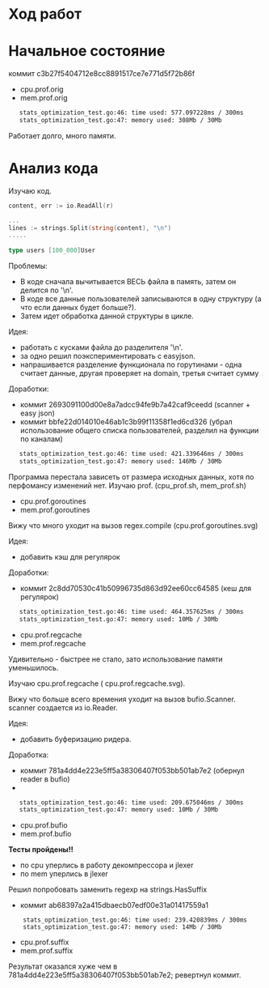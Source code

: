 # Ход работ

# Начальное состояние
коммит c3b27f5404712e8cc8891517ce7e771d5f72b86f

- cpu.prof.orig
- mem.prof.orig

```bash
   stats_optimization_test.go:46: time used: 577.097228ms / 300ms
   stats_optimization_test.go:47: memory used: 308Mb / 30Mb
```

Работает долго, много памяти.

# Анализ кода
Изучаю код.

```go
content, err := io.ReadAll(r)

...
lines := strings.Split(string(content), "\n")
.....	
	
type users [100_000]User	
```

Проблемы:
- В коде сначала вычитывается ВЕСЬ файла в память, затем он делится по '\n'.
- В коде все данные пользователей записываются в одну структуру (а что если данных будет больше?). 
- Затем идет обработка данной структуры в цикле.

Идея:
- работать с кусками файла до разделителя '\n'.
- за одно решил поэкспериментировать с easyjson.
- напрашивается разделение функционала по горутинами - одна считает данные, другая проверяет на domain, третья считает сумму

Доработки:
- коммит 2693091100d00e8a7adcc94fe9b7a42caf9ceedd (scanner + easy json)
- коммит bbfe22d014010e46ab1c3b99f11358f1ed6cd326 (убрал использование общего списка пользователей, разделил на функции по каналам)

```bash
   stats_optimization_test.go:46: time used: 421.339646ms / 300ms
   stats_optimization_test.go:47: memory used: 146Mb / 30Mb
```

Программа перестала зависеть от размера исходных данных, хотя по перфомансу изменений нет. Изучаю prof. (cpu_prof.sh, mem_prof.sh)

- cpu.prof.goroutines
- mem.prof.goroutines
 
Вижу что много уходит на вызов regex.compile  (cpu.prof.goroutines.svg)

Идея:
- добавить кэш для регулярок

Доработки:
- коммит 2c8dd70530c41b50996735d863d92ee60cc64585 (кеш для регулярок)

```bash
   stats_optimization_test.go:46: time used: 464.357625ms / 300ms
   stats_optimization_test.go:47: memory used: 10Mb / 30Mb
```

- cpu.prof.regcache
- mem.prof.regcache

Удивительно - быстрее не стало, зато использование памяти уменьшилось. 

Изучаю  cpu.prof.regcache ( cpu.prof.regcache.svg).

Вижу что больше всего времения уходит на вызов bufio.Scanner. scanner создается из io.Reader. 

Идея:
- добавить буферизацию ридера.

Доработка:
- коммит 781a4dd4e223e5ff5a38306407f053bb501ab7e2 (обернул reader в bufio)
- 
```bash
   stats_optimization_test.go:46: time used: 209.675046ms / 300ms
   stats_optimization_test.go:47: memory used: 10Mb / 30Mb
```
- cpu.prof.bufio
- mem.prof.bufio

**Тесты пройдены!!**

- по cpu уперлись в работу декомпрессора и jlexer
- по mem уперлись в jlexer


Решил попробовать заменить regexp на strings.HasSuffix

- коммит ab68397a2a415dbaecb07edf00e31a01417559a1

```
    stats_optimization_test.go:46: time used: 239.420839ms / 300ms
    stats_optimization_test.go:47: memory used: 14Mb / 30Mb
```

- cpu.prof.suffix
- mem.prof.suffix

Результат оказался хуже чем в 781a4dd4e223e5ff5a38306407f053bb501ab7e2; ревертнул коммит.




